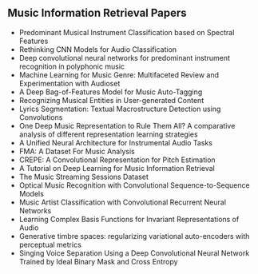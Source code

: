 <h2> Music Information Retrieval Papers</h2>

<ul>

                             

 <li><a target="_blank" href="https://github.com/manjunath5496/Music-Information-Retrieval-Papers/blob/master/irp(1).pdf" style="text-decoration:none;">Predominant Musical Instrument Classification based on Spectral Features</a></li>

 <li><a target="_blank" href="https://github.com/manjunath5496/Music-Information-Retrieval-Papers/blob/master/irp(2).pdf" style="text-decoration:none;">Rethinking CNN Models for Audio Classification</a></li>

<li><a target="_blank" href="https://github.com/manjunath5496/Music-Information-Retrieval-Papers/blob/master/irp(3).pdf" style="text-decoration:none;">Deep convolutional neural networks for predominant instrument recognition in polyphonic music</a></li>
 <li><a target="_blank" href="https://github.com/manjunath5496/Music-Information-Retrieval-Papers/blob/master/irp(4).pdf" style="text-decoration:none;">Machine Learning for Music Genre: Multifaceted Review and Experimentation with Audioset</a></li>                              
<li><a target="_blank" href="https://github.com/manjunath5496/Music-Information-Retrieval-Papers/blob/master/irp(5).pdf" style="text-decoration:none;">A Deep Bag-of-Features Model for Music Auto-Tagging</a></li>
<li><a target="_blank" href="https://github.com/manjunath5496/Music-Information-Retrieval-Papers/blob/master/irp(6).pdf" style="text-decoration:none;">Recognizing Musical Entities in User-generated Content</a></li>
 <li><a target="_blank" href="https://github.com/manjunath5496/Music-Information-Retrieval-Papers/blob/master/irp(7).pdf" style="text-decoration:none;">Lyrics Segmentation: Textual Macrostructure Detection using Convolutions</a></li>

 <li><a target="_blank" href="https://github.com/manjunath5496/Music-Information-Retrieval-Papers/blob/master/irp(8).pdf" style="text-decoration:none;"> One Deep Music Representation to Rule Them All? A comparative analysis of different representation learning strategies </a></li>
   <li><a target="_blank" href="https://github.com/manjunath5496/Music-Information-Retrieval-Papers/blob/master/irp(9).pdf" style="text-decoration:none;">A Unified Neural Architecture for Instrumental Audio Tasks</a></li>
  
   
 <li><a target="_blank" href="https://github.com/manjunath5496/Music-Information-Retrieval-Papers/blob/master/irp(10).pdf" style="text-decoration:none;">FMA: A Dataset For Music Analysis</a></li>                              
<li><a target="_blank" href="https://github.com/manjunath5496/Music-Information-Retrieval-Papers/blob/master/irp(11).pdf" style="text-decoration:none;">CREPE: A Convolutional Representation for Pitch Estimation</a></li>
<li><a target="_blank" href="https://github.com/manjunath5496/Music-Information-Retrieval-Papers/blob/master/irp(12).pdf" style="text-decoration:none;">A Tutorial on Deep Learning for Music Information Retrieval</a></li>
<li><a target="_blank" href="https://github.com/manjunath5496/Music-Information-Retrieval-Papers/blob/master/irp(13).pdf" style="text-decoration:none;">The Music Streaming Sessions Dataset</a></li>

<li><a target="_blank" href="https://github.com/manjunath5496/Music-Information-Retrieval-Papers/blob/master/irp(14).pdf" style="text-decoration:none;">Optical Music Recognition with Convolutional Sequence-to-Sequence Models</a></li>
                              
<li><a target="_blank" href="https://github.com/manjunath5496/Music-Information-Retrieval-Papers/blob/master/irp(15).pdf" style="text-decoration:none;">Music Artist Classification with Convolutional Recurrent Neural Networks</a></li>

<li><a target="_blank" href="https://github.com/manjunath5496/Music-Information-Retrieval-Papers/blob/master/irp(16).pdf" style="text-decoration:none;">Learning Complex Basis Functions for Invariant Representations of Audio</a></li>

  <li><a target="_blank" href="https://github.com/manjunath5496/Music-Information-Retrieval-Papers/blob/master/irp(17).pdf" style="text-decoration:none;">Generative timbre spaces: regularizing variational auto-encoders with perceptual metrics</a></li>   
  
<li><a target="_blank" href="https://github.com/manjunath5496/Music-Information-Retrieval-Papers/blob/master/irp(18).pdf" style="text-decoration:none;">Singing Voice Separation Using a Deep Convolutional Neural Network Trained by Ideal Binary Mask and Cross Entropy</a></li> 
</ul>
